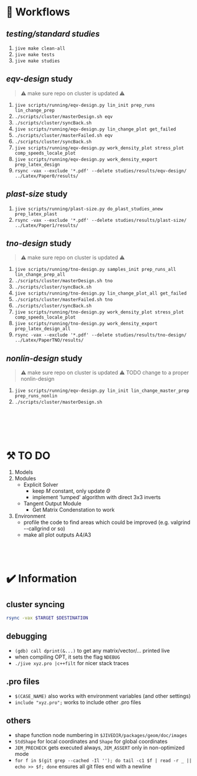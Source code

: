 # :arrows_counterclockwise: Workflows
## *testing/standard studies*
1. `jive make clean-all`
1. `jive make tests`
1. `jive make studies`
## *eqv-design* study
> :warning: make sure repo on cluster is updated :warning:
1. `jive scripts/running/eqv-design.py lin_init prep_runs lin_change_prep`
1. `./scripts/cluster/masterDesign.sh eqv`
1. `./scripts/cluster/syncBack.sh`
1. `jive scripts/running/eqv-design.py lin_change_plot get_failed`
1. `./scripts/cluster/masterFailed.sh eqv`
1. `./scripts/cluster/syncBack.sh`
1. `jive scripts/running/eqv-design.py work_density_plot stress_plot comp_speeds_locale_plot`
1. `jive scripts/running/eqv-design.py work_density_export prep_latex_design`
1. `rsync -vax --exclude '*.pdf' --delete studies/results/eqv-design/ ../Latex/Paper0/results/`
## *plast-size* study
1. `jive scripts/running/plast-size.py do_plast_studies_anew prep_latex_plast`
1. `rsync -vax --exclude '*.pdf' --delete studies/results/plast-size/ ../Latex/Paper1/results/`
## *tno-design* study
> :warning: make sure repo on cluster is updated :warning:
1. `jive scripts/running/tno-design.py samples_init prep_runs_all lin_change_prep_all`
1. `./scripts/cluster/masterDesign.sh tno`
1. `./scripts/cluster/syncBack.sh`
1. `jive scripts/running/tno-design.py lin_change_plot_all get_failed`
1. `./scripts/cluster/masterFailed.sh tno`
1. `./scripts/cluster/syncBack.sh`
1. `jive scripts/running/tno-design.py work_density_plot stress_plot comp_speeds_locale_plot`
1. `jive scripts/running/tno-design.py work_density_export prep_latex_design_all`
1. `rsync -vax --exclude '*.pdf' --delete studies/results/tno-design/ ../Latex/PaperTNO/results/` 
## *nonlin-design* study
> :warning: make sure repo on cluster is updated :warning:
TODO change to a proper nonlin-design
1. `jive scripts/running/eqv-design.py lin_init lin_change_master_prep prep_runs_nonlin`
1. `./scripts/cluster/masterDesign.sh`
<!-- 1. `./scripts/cluster/syncBack.sh` -->
<!-- 1. `jive scripts/running/eqv-design.py lin_change_master_plot get_failed` -->
<!-- 1. `./scripts/cluster/masterFailed.sh` -->
<!-- 1. `./scripts/cluster/syncBack.sh` -->
<!-- 1. `jive scripts/running/eqv-design.py work_density_plot stress_plot comp_speeds_locale_plot` -->
<!-- 1. `jive scripts/running/eqv-design.py work_density_export prep_latex_design` -->
<!-- 1. `rsync -vax --exclude '*.pdf' --delete studies/results/eqv-design/ ../Latex/Paper2/results/` -->
</br></br></br></br>

# :hammer_and_pick: TO DO 
1. Models
1. Modules
    - Explicit Solver
      - keep $M$ constant, only update $\Theta$
      - implement 'lumped' algorithm with direct 3x3 inverts
    - Tangent Output Module
      - Get Matrix Condenstation to work
1. Environment
    - profile the code to find areas which could be improved (e.g. valgrind --callgrind or so)
    - make all plot outputs A4/A3
</br></br></br></br>

# :heavy_check_mark: Information
## cluster syncing
``` bash
rsync -vax $TARGET $DESTINATION
```
## debugging
- `(gdb) call dprint(&...)` to get any matrix/vector/... printed live
- when compiling OPT, it sets the flag `NDEBUG`
- `./jive xyz.pro |c++filt` for nicer stack traces
## .pro files
- `$(CASE_NAME)` also works with environment variables (and other settings)
- `include "xyz.pro";` works to include other .pro files
## others
- shape function node numbering in `$JIVEDIR/packages/geom/doc/images`
- `StdShape` for local coordinates and `Shape` for global coordinates
- `JEM_PRECHECK` gets executed always, `JEM_ASSERT` only in non-optimized mode
- `for f in $(git grep --cached -Il ''); do tail -c1 $f | read -r _ || echo >> $f; done` ensures all git files end with a newline
